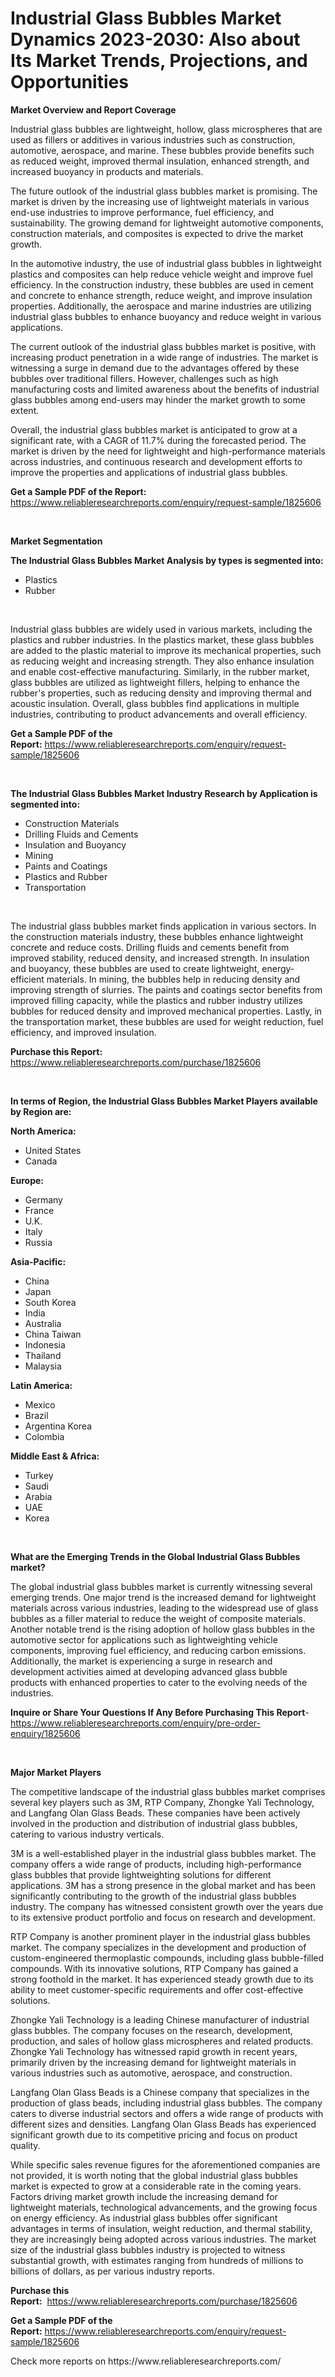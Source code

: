 <p><h1>Industrial Glass Bubbles Market Dynamics 2023-2030: Also about Its Market Trends, Projections, and Opportunities</h1></p><p><strong>Market Overview and Report Coverage</strong></p>
<p><p>Industrial glass bubbles are lightweight, hollow, glass microspheres that are used as fillers or additives in various industries such as construction, automotive, aerospace, and marine. These bubbles provide benefits such as reduced weight, improved thermal insulation, enhanced strength, and increased buoyancy in products and materials.</p><p>The future outlook of the industrial glass bubbles market is promising. The market is driven by the increasing use of lightweight materials in various end-use industries to improve performance, fuel efficiency, and sustainability. The growing demand for lightweight automotive components, construction materials, and composites is expected to drive the market growth.</p><p>In the automotive industry, the use of industrial glass bubbles in lightweight plastics and composites can help reduce vehicle weight and improve fuel efficiency. In the construction industry, these bubbles are used in cement and concrete to enhance strength, reduce weight, and improve insulation properties. Additionally, the aerospace and marine industries are utilizing industrial glass bubbles to enhance buoyancy and reduce weight in various applications.</p><p>The current outlook of the industrial glass bubbles market is positive, with increasing product penetration in a wide range of industries. The market is witnessing a surge in demand due to the advantages offered by these bubbles over traditional fillers. However, challenges such as high manufacturing costs and limited awareness about the benefits of industrial glass bubbles among end-users may hinder the market growth to some extent.</p><p>Overall, the industrial glass bubbles market is anticipated to grow at a significant rate, with a CAGR of 11.7% during the forecasted period. The market is driven by the need for lightweight and high-performance materials across industries, and continuous research and development efforts to improve the properties and applications of industrial glass bubbles.</p></p>
<p><strong>Get a Sample PDF of the Report:</strong> <a href="https://www.reliableresearchreports.com/enquiry/request-sample/1825606">https://www.reliableresearchreports.com/enquiry/request-sample/1825606</a></p>
<p>&nbsp;</p>
<p><strong>Market Segmentation</strong></p>
<p><strong>The Industrial Glass Bubbles Market Analysis by types is segmented into:</strong></p>
<p><ul><li>Plastics</li><li>Rubber</li></ul></p>
<p>&nbsp;</p>
<p><p>Industrial glass bubbles are widely used in various markets, including the plastics and rubber industries. In the plastics market, these glass bubbles are added to the plastic material to improve its mechanical properties, such as reducing weight and increasing strength. They also enhance insulation and enable cost-effective manufacturing. Similarly, in the rubber market, glass bubbles are utilized as lightweight fillers, helping to enhance the rubber's properties, such as reducing density and improving thermal and acoustic insulation. Overall, glass bubbles find applications in multiple industries, contributing to product advancements and overall efficiency.</p></p>
<p><strong>Get a Sample PDF of the Report:</strong>&nbsp;<a href="https://www.reliableresearchreports.com/enquiry/request-sample/1825606">https://www.reliableresearchreports.com/enquiry/request-sample/1825606</a></p>
<p>&nbsp;</p>
<p><strong>The Industrial Glass Bubbles Market Industry Research by Application is segmented into:</strong></p>
<p><ul><li>Construction Materials</li><li>Drilling Fluids and Cements</li><li>Insulation and Buoyancy</li><li>Mining</li><li>Paints and Coatings</li><li>Plastics and Rubber</li><li>Transportation</li></ul></p>
<p>&nbsp;</p>
<p><p>The industrial glass bubbles market finds application in various sectors. In the construction materials industry, these bubbles enhance lightweight concrete and reduce costs. Drilling fluids and cements benefit from improved stability, reduced density, and increased strength. In insulation and buoyancy, these bubbles are used to create lightweight, energy-efficient materials. In mining, the bubbles help in reducing density and improving strength of slurries. The paints and coatings sector benefits from improved filling capacity, while the plastics and rubber industry utilizes bubbles for reduced density and improved mechanical properties. Lastly, in the transportation market, these bubbles are used for weight reduction, fuel efficiency, and improved insulation.</p></p>
<p><strong>Purchase this Report:</strong>&nbsp; <a href="https://www.reliableresearchreports.com/purchase/1825606">https://www.reliableresearchreports.com/purchase/1825606</a></p>
<p>&nbsp;</p>
<p><strong>In terms of Region, the Industrial Glass Bubbles Market Players available by Region are:</strong></p>
<p>
    <p> <strong> North America: </strong>
        <ul>
            <li>United States</li>
            <li>Canada</li>
        </ul>
        </p> 
    <p> <strong> Europe: </strong>
        <ul>
            <li>Germany</li>
            <li>France</li>
            <li>U.K.</li>
            <li>Italy</li>
            <li>Russia</li>
        </ul>
        </p> 
    <p> <strong> Asia-Pacific: </strong>
        <ul>
            <li>China</li>
            <li>Japan</li>
            <li>South Korea</li>
            <li>India</li>
            <li>Australia</li>
            <li>China Taiwan</li>
            <li>Indonesia</li>
            <li>Thailand</li>
            <li>Malaysia</li>
        </ul>
        </p> 
    <p> <strong> Latin America: </strong>
        <ul>
            <li>Mexico</li>
            <li>Brazil</li>
            <li>Argentina Korea</li>
            <li>Colombia</li>
        </ul>
        </p> 
    <p> <strong> Middle East & Africa: </strong>
        <ul>
            <li>Turkey</li>
            <li>Saudi</li>
            <li>Arabia</li>
            <li>UAE</li>
            <li>Korea</li>
        </ul>
    </p>
    </p>
<p>&nbsp;</p>
<p><strong>What are the Emerging Trends in the Global Industrial Glass Bubbles market?</strong></p>
<p><p>The global industrial glass bubbles market is currently witnessing several emerging trends. One major trend is the increased demand for lightweight materials across various industries, leading to the widespread use of glass bubbles as a filler material to reduce the weight of composite materials. Another notable trend is the rising adoption of hollow glass bubbles in the automotive sector for applications such as lightweighting vehicle components, improving fuel efficiency, and reducing carbon emissions. Additionally, the market is experiencing a surge in research and development activities aimed at developing advanced glass bubble products with enhanced properties to cater to the evolving needs of the industries.</p></p>
<p><strong>Inquire or Share Your Questions If Any Before Purchasing This Report</strong>- <a href="https://www.reliableresearchreports.com/enquiry/pre-order-enquiry/1825606">https://www.reliableresearchreports.com/enquiry/pre-order-enquiry/1825606</a></p>
<p>&nbsp;</p>
<p><strong>Major Market Players</strong></p>
<p><p>The competitive landscape of the industrial glass bubbles market comprises several key players such as 3M, RTP Company, Zhongke Yali Technology, and Langfang Olan Glass Beads. These companies have been actively involved in the production and distribution of industrial glass bubbles, catering to various industry verticals. </p><p>3M is a well-established player in the industrial glass bubbles market. The company offers a wide range of products, including high-performance glass bubbles that provide lightweighting solutions for different applications. 3M has a strong presence in the global market and has been significantly contributing to the growth of the industrial glass bubbles industry. The company has witnessed consistent growth over the years due to its extensive product portfolio and focus on research and development.</p><p>RTP Company is another prominent player in the industrial glass bubbles market. The company specializes in the development and production of custom-engineered thermoplastic compounds, including glass bubble-filled compounds. With its innovative solutions, RTP Company has gained a strong foothold in the market. It has experienced steady growth due to its ability to meet customer-specific requirements and offer cost-effective solutions.</p><p>Zhongke Yali Technology is a leading Chinese manufacturer of industrial glass bubbles. The company focuses on the research, development, production, and sales of hollow glass microspheres and related products. Zhongke Yali Technology has witnessed rapid growth in recent years, primarily driven by the increasing demand for lightweight materials in various industries such as automotive, aerospace, and construction.</p><p>Langfang Olan Glass Beads is a Chinese company that specializes in the production of glass beads, including industrial glass bubbles. The company caters to diverse industrial sectors and offers a wide range of products with different sizes and densities. Langfang Olan Glass Beads has experienced significant growth due to its competitive pricing and focus on product quality.</p><p>While specific sales revenue figures for the aforementioned companies are not provided, it is worth noting that the global industrial glass bubbles market is expected to grow at a considerable rate in the coming years. Factors driving market growth include the increasing demand for lightweight materials, technological advancements, and the growing focus on energy efficiency. As industrial glass bubbles offer significant advantages in terms of insulation, weight reduction, and thermal stability, they are increasingly being adopted across various industries. The market size of the industrial glass bubbles industry is projected to witness substantial growth, with estimates ranging from hundreds of millions to billions of dollars, as per various industry reports.</p></p>
<p><strong>Purchase this Report:</strong>&nbsp;&nbsp;<a href="https://www.reliableresearchreports.com/purchase/1825606">https://www.reliableresearchreports.com/purchase/1825606</a></p>
<p></p>
<p><strong>Get a Sample PDF of the Report:</strong>&nbsp;<a href="https://www.reliableresearchreports.com/enquiry/request-sample/1825606">https://www.reliableresearchreports.com/enquiry/request-sample/1825606</a></p>
<p>Check more reports on https://www.reliableresearchreports.com/</p>